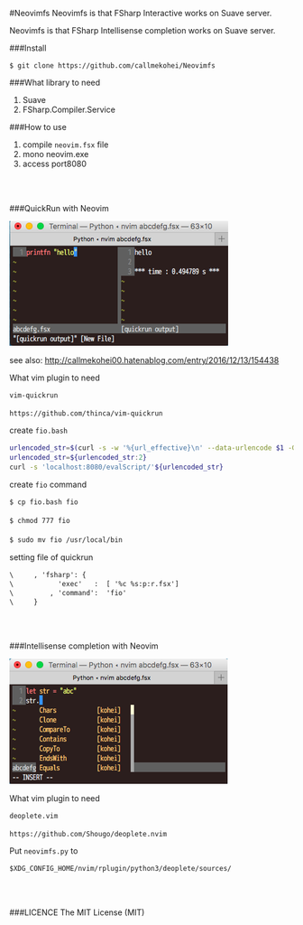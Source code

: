 #Neovimfs
Neovimfs is that FSharp Interactive works on Suave server.

Neovimfs is that FSharp Intellisense completion works on Suave server.

###Install
```
$ git clone https://github.com/callmekohei/Neovimfs
```

###What library to need

01. Suave
02. FSharp.Compiler.Service


###How to use
01. compile `neovim.fsx` file
02. mono neovim.exe
03. access port8080

<br>
<br>

###QuickRun with Neovim

![alt text](./pic/quickrun.png)


see also: http://callmekohei00.hatenablog.com/entry/2016/12/13/154438

What vim plugin to need
```
vim-quickrun

https://github.com/thinca/vim-quickrun
```

create `fio.bash`
```bash
urlencoded_str=$(curl -s -w '%{url_effective}\n' --data-urlencode $1 -G '')
urlencoded_str=${urlencoded_str:2}
curl -s 'localhost:8080/evalScript/'${urlencoded_str}
```

create `fio` command
```bash
$ cp fio.bash fio

$ chmod 777 fio

$ sudo mv fio /usr/local/bin
```

setting file of quickrun
```vim
\     , 'fsharp': {
\           'exec'   :  [ '%c %s:p:r.fsx']
\         , 'command':  'fio'
\     }
```

<br>
<br>

###Intellisense completion with Neovim

![alt text](./pic/deoplete.png)

What vim plugin to need
```
deoplete.vim

https://github.com/Shougo/deoplete.nvim
```

Put `neovimfs.py` to
```vim
$XDG_CONFIG_HOME/nvim/rplugin/python3/deoplete/sources/
```

<br>
<br>


###LICENCE
The MIT License (MIT)
